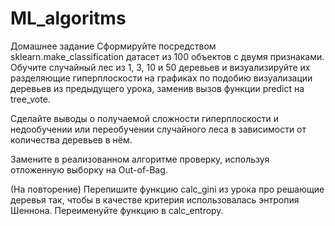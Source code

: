 # ML_algoritms
Домашнее задание
Сформируйте посредством sklearn.make_classification датасет из 100 объектов с двумя признаками. Обучите случайный лес из 1, 3, 10 и 50 деревьев и визуализируйте их разделяющие гиперплоскости на графиках по подобию визуализации деревьев из предыдущего урока, заменив вызов функции predict на tree_vote.

Сделайте выводы о получаемой сложности гиперплоскости и недообучении или переобучении случайного леса в зависимости от количества деревьев в нём.

Замените в реализованном алгоритме проверку, используя отложенную выборку на Out-of-Bag.

(На повторение) Перепишите функцию calc_gini из урока про решающие деревья так, чтобы в качестве критерия использовалась энтропия Шеннона. Переименуйте функцию в calc_entropy.
